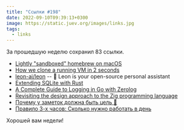```yaml
---
title: "Ссылки #198"
date: 2022-09-10T09:39:13+0300
image: https://static.juev.org/images/links.jpg
tags: 
  - links
---
```


За прошедшую неделю сохранил 83 ссылки.

* [Lightly "sandboxed" homebrew on macOS](https://gist.github.com/pudquick/29bc95b6c49703992981864e48f8e341)
* [How we clone a running VM in 2 seconds](https://codesandbox.io/post/how-we-clone-a-running-vm-in-2-seconds)
* [leon-ai/leon](https://github.com/leon-ai/leon) -- 🧠 Leon is your open-source personal assistant
* [Extending SQLite with Rust](https://ricardoanderegg.com/posts/extending-sqlite-with-rust/)
* [A Complete Guide to Logging in Go with Zerolog](https://betterstack.com/community/guides/logging/zerolog/)
* [Revisiting the design approach to the Zig programming language](https://about.sourcegraph.com/blog/zig-programming-language-revisiting-design-approach)
* [Почему у заметок должна быть цель 🎯](https://fedorovpishet.ru/zettel-goal/)
* [Правило 3-х часов: Сколько нужно работать в день](https://habr.com/ru/post/685756/)

Хорошей вам недели!
